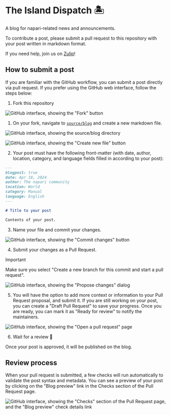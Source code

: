 # The Island Dispatch 🏝️

A blog for napari-related news and announcements.

To contribute a post, please submit a pull request to this repository with your post written in markdown format.

If you need help, join us on [Zulip](https://napari.zulipchat.com)! 

## How to submit a post

If you are familiar with the GitHub workflow, you can submit a post directly via pull request. If you prefer using the GitHub web interface, follow the steps below:

1. Fork this repository

![GitHub interface, showing the "Fork" button](images/00_fork.png)

1. On your fork, navigate to [`source/blog`](source/blog) and create a new markdown file.

![GitHub interface, showing the source/blog directory](images/01_source.png)

![GitHub interface, showing the "Create new file" button](images/02_create_new_file.png)

2. Your post must have the following front-matter (with date, author, location, category, and language fields filled in according to your post):

```markdown
---
blogpost: true
date: Apr 18, 2024
author: The napari community
location: World
category: Manual
language: English
---

# Title to your post

Contents of your post.
```

3. Name your file and commit your changes.

![GitHub interface, showing the "Commit changes" button](images/03_commit.png)

4. Submit your changes as a Pull Request.

> [!IMPORTANT]
> Make sure you select "Create a new branch for this commit and start a pull request".

![GitHub interface, showing the "Propose changes" dialog](images/04_create_branch.png)

5. You will have the option to add more context or information to your Pull Request proposal, and submit it. If you are still working on your post, you can create a "Draft Pull Request" to save your progress. Once you are ready, you can  mark it as "Ready for review" to notify the maintainers.

![GitHub interface, showing the "Open a pull request" page](images/05_create_pr.png)

6. Wait for a review 🎉

Once your post is approved, it will be published on the blog.

## Review process

When your pull request is submitted, a few checks will run automatically to validate the post syntax and metadata. You can see a preview of your post by clicking on the "Blog preview" link in the Checks section of the Pull Request page.

![GitHub interface, showing the "Checks" section of the Pull Request page, and the "Blog preview" check details link](images/06_preview.png)
